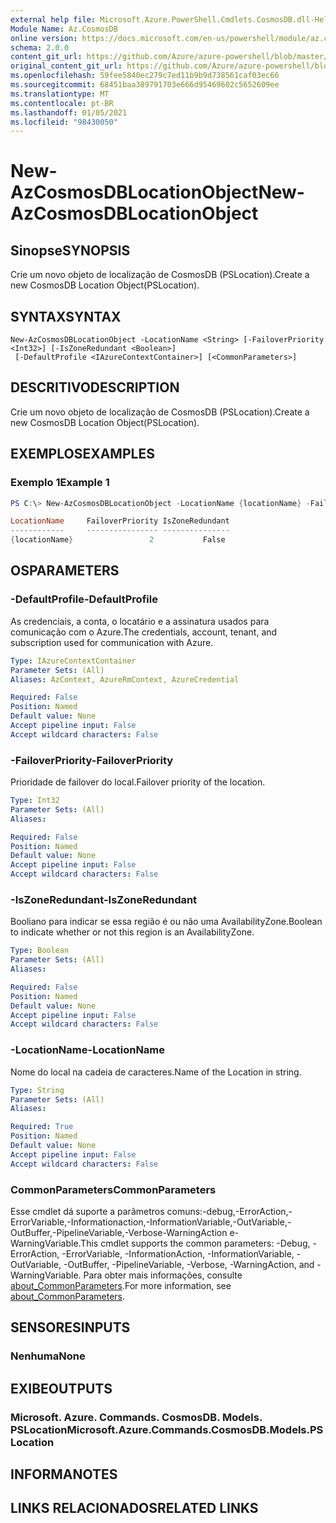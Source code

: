 ```yaml
---
external help file: Microsoft.Azure.PowerShell.Cmdlets.CosmosDB.dll-Help.xml
Module Name: Az.CosmosDB
online version: https://docs.microsoft.com/en-us/powershell/module/az.cosmosdb/new-azcosmosdblocationobject
schema: 2.0.0
content_git_url: https://github.com/Azure/azure-powershell/blob/master/src/CosmosDB/CosmosDB/help/New-AzCosmosDBLocationObject.md
original_content_git_url: https://github.com/Azure/azure-powershell/blob/master/src/CosmosDB/CosmosDB/help/New-AzCosmosDBLocationObject.md
ms.openlocfilehash: 59fee5840ec279c7ed11b9b9d738561caf03ec66
ms.sourcegitcommit: 68451baa389791703e666d95469602c5652609ee
ms.translationtype: MT
ms.contentlocale: pt-BR
ms.lasthandoff: 01/05/2021
ms.locfileid: "98430050"
---
```

# <span data-ttu-id="b4bae-101">New-AzCosmosDBLocationObject</span><span class="sxs-lookup"><span data-stu-id="b4bae-101">New-AzCosmosDBLocationObject</span></span>

## <span data-ttu-id="b4bae-102">Sinopse</span><span class="sxs-lookup"><span data-stu-id="b4bae-102">SYNOPSIS</span></span>
<span data-ttu-id="b4bae-103">Crie um novo objeto de localização de CosmosDB (PSLocation).</span><span class="sxs-lookup"><span data-stu-id="b4bae-103">Create a new CosmosDB Location Object(PSLocation).</span></span>

## <span data-ttu-id="b4bae-104">SYNTAX</span><span class="sxs-lookup"><span data-stu-id="b4bae-104">SYNTAX</span></span>

```
New-AzCosmosDBLocationObject -LocationName <String> [-FailoverPriority <Int32>] [-IsZoneRedundant <Boolean>]
 [-DefaultProfile <IAzureContextContainer>] [<CommonParameters>]
```

## <span data-ttu-id="b4bae-105">DESCRITIVO</span><span class="sxs-lookup"><span data-stu-id="b4bae-105">DESCRIPTION</span></span>
<span data-ttu-id="b4bae-106">Crie um novo objeto de localização de CosmosDB (PSLocation).</span><span class="sxs-lookup"><span data-stu-id="b4bae-106">Create a new CosmosDB Location Object(PSLocation).</span></span>

## <span data-ttu-id="b4bae-107">EXEMPLOS</span><span class="sxs-lookup"><span data-stu-id="b4bae-107">EXAMPLES</span></span>

### <span data-ttu-id="b4bae-108">Exemplo 1</span><span class="sxs-lookup"><span data-stu-id="b4bae-108">Example 1</span></span>
```powershell
PS C:\> New-AzCosmosDBLocationObject -LocationName {locationName} -FailoverPriority 2 -IsZoneRedundant 0

LocationName     FailoverPriority IsZoneRedundant
------------     ---------------- ---------------
{locationName}                 2           False
```

## <span data-ttu-id="b4bae-109">OS</span><span class="sxs-lookup"><span data-stu-id="b4bae-109">PARAMETERS</span></span>

### <span data-ttu-id="b4bae-110">-DefaultProfile</span><span class="sxs-lookup"><span data-stu-id="b4bae-110">-DefaultProfile</span></span>
<span data-ttu-id="b4bae-111">As credenciais, a conta, o locatário e a assinatura usados para comunicação com o Azure.</span><span class="sxs-lookup"><span data-stu-id="b4bae-111">The credentials, account, tenant, and subscription used for communication with Azure.</span></span>

```yaml
Type: IAzureContextContainer
Parameter Sets: (All)
Aliases: AzContext, AzureRmContext, AzureCredential

Required: False
Position: Named
Default value: None
Accept pipeline input: False
Accept wildcard characters: False
```

### <span data-ttu-id="b4bae-112">-FailoverPriority</span><span class="sxs-lookup"><span data-stu-id="b4bae-112">-FailoverPriority</span></span>
<span data-ttu-id="b4bae-113">Prioridade de failover do local.</span><span class="sxs-lookup"><span data-stu-id="b4bae-113">Failover priority of the location.</span></span>

```yaml
Type: Int32
Parameter Sets: (All)
Aliases:

Required: False
Position: Named
Default value: None
Accept pipeline input: False
Accept wildcard characters: False
```

### <span data-ttu-id="b4bae-114">-IsZoneRedundant</span><span class="sxs-lookup"><span data-stu-id="b4bae-114">-IsZoneRedundant</span></span>
<span data-ttu-id="b4bae-115">Booliano para indicar se essa região é ou não uma AvailabilityZone.</span><span class="sxs-lookup"><span data-stu-id="b4bae-115">Boolean to indicate whether or not this region is an AvailabilityZone.</span></span>

```yaml
Type: Boolean
Parameter Sets: (All)
Aliases:

Required: False
Position: Named
Default value: None
Accept pipeline input: False
Accept wildcard characters: False
```

### <span data-ttu-id="b4bae-116">-LocationName</span><span class="sxs-lookup"><span data-stu-id="b4bae-116">-LocationName</span></span>
<span data-ttu-id="b4bae-117">Nome do local na cadeia de caracteres.</span><span class="sxs-lookup"><span data-stu-id="b4bae-117">Name of the Location in string.</span></span>

```yaml
Type: String
Parameter Sets: (All)
Aliases:

Required: True
Position: Named
Default value: None
Accept pipeline input: False
Accept wildcard characters: False
```

### <span data-ttu-id="b4bae-118">CommonParameters</span><span class="sxs-lookup"><span data-stu-id="b4bae-118">CommonParameters</span></span>
<span data-ttu-id="b4bae-119">Esse cmdlet dá suporte a parâmetros comuns:-debug,-ErrorAction,-ErrorVariable,-Informationaction,-InformationVariable,-OutVariable,-OutBuffer,-PipelineVariable,-Verbose-WarningAction e-WarningVariable.</span><span class="sxs-lookup"><span data-stu-id="b4bae-119">This cmdlet supports the common parameters: -Debug, -ErrorAction, -ErrorVariable, -InformationAction, -InformationVariable, -OutVariable, -OutBuffer, -PipelineVariable, -Verbose, -WarningAction, and -WarningVariable.</span></span> <span data-ttu-id="b4bae-120">Para obter mais informações, consulte [about_CommonParameters](http://go.microsoft.com/fwlink/?LinkID=113216).</span><span class="sxs-lookup"><span data-stu-id="b4bae-120">For more information, see [about_CommonParameters](http://go.microsoft.com/fwlink/?LinkID=113216).</span></span>

## <span data-ttu-id="b4bae-121">SENSORES</span><span class="sxs-lookup"><span data-stu-id="b4bae-121">INPUTS</span></span>

### <span data-ttu-id="b4bae-122">Nenhuma</span><span class="sxs-lookup"><span data-stu-id="b4bae-122">None</span></span>

## <span data-ttu-id="b4bae-123">EXIBE</span><span class="sxs-lookup"><span data-stu-id="b4bae-123">OUTPUTS</span></span>

### <span data-ttu-id="b4bae-124">Microsoft. Azure. Commands. CosmosDB. Models. PSLocation</span><span class="sxs-lookup"><span data-stu-id="b4bae-124">Microsoft.Azure.Commands.CosmosDB.Models.PSLocation</span></span>

## <span data-ttu-id="b4bae-125">INFORMA</span><span class="sxs-lookup"><span data-stu-id="b4bae-125">NOTES</span></span>

## <span data-ttu-id="b4bae-126">LINKS RELACIONADOS</span><span class="sxs-lookup"><span data-stu-id="b4bae-126">RELATED LINKS</span></span>
